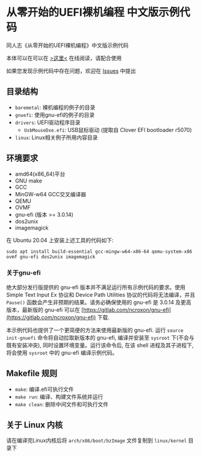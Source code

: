 # 从零开始的UEFI裸机编程 中文版示例代码

同人志《从零开始的UEFI裸机编程》中文版示例代码

本体可以在可以在 [>这里<](https://kagurazakakotori.github.io/ubmp-cn) 在线阅读，请配合使用

如果您发现示例代码中存在问题，欢迎在 [Issues](https://github.com/kagurazakakotori/ubmp-cn-code/issues) 中提出


## 目录结构

* `baremetal`: 裸机编程的例子的目录
* `gnuefi`: 使用gnu-efi的例子的目录
* `drivers`: UEFI驱动程序目录
  * `UsbMouseDxe.efi`: USB鼠标驱动 (提取自 Clover EFI bootloader r5070)
* `linux`: Linux相关例子所用内容目录

## 环境要求

* amd64(x86_64)平台
* GNU make
* GCC
* MinGW-w64 GCC交叉编译器
* QEMU
* OVMF
* gnu-efi (版本 >= 3.0.14)
* dos2unix
* imagemagick

在 Ubuntu 20.04 上安装上述工具的代码如下:

```shell
sudo apt install build-essential gcc-mingw-w64-x86-64 qemu-system-x86 ovmf gnu-efi dos2unix imagemagick
```

### 关于gnu-efi

绝大部分发行版提供的 gnu-efi 版本并不满足运行所有示例代码的要求。使用 Simple Text Input Ex 协议和 Device Path Utilities 协议的代码将无法编译，并且 `Pause()` 函数会产生非预期的结果。请务必确保使用的 gnu-efi 是 3.0.14 及更高版本，最新版的 gnu-efi 可以在 [https://gitlab.com/ncroxon/gnu-efi](https://gitlab.com/ncroxon/gnu-efi) 下载.

本示例代码也提供了一个更简便的方法来使用最新版的 gnu-efi. 运行 `source init-gnuefi` 命令将自动拉取新版本的 gnu-efi, 编译并安装至 `sysroot` 下(不会与既有安装冲突), 同时设置环境变量。运行该命令后, 在该 shell 进程及其子进程下, 将会使用 `sysroot` 中的 gnu-efi 编译示例代码。


## Makefile 规则

* `make`: 编译.efi可执行文件
* `make run`: 编译、构建文件系统并运行
* `make clean`: 删除中间文件和可执行文件

## 关于 Linux 内核

请在编译完Linux内核后将 `arch/x86/boot/bzImage` 文件复制到 `linux/kernel` 目录下
